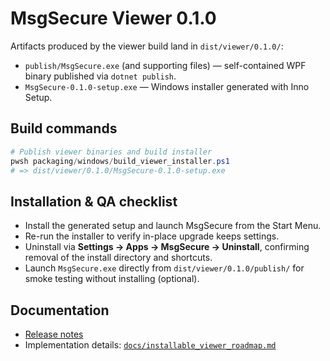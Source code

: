 # MsgSecure Viewer 0.1.0

Artifacts produced by the viewer build land in `dist/viewer/0.1.0/`:

- `publish/MsgSecure.exe` (and supporting files) — self-contained WPF binary published via `dotnet publish`.
- `MsgSecure-0.1.0-setup.exe` — Windows installer generated with Inno Setup.

## Build commands

```powershell
# Publish viewer binaries and build installer
pwsh packaging/windows/build_viewer_installer.ps1
# => dist/viewer/0.1.0/MsgSecure-0.1.0-setup.exe
```

## Installation & QA checklist
- Install the generated setup and launch MsgSecure from the Start Menu.
- Re-run the installer to verify in-place upgrade keeps settings.
- Uninstall via **Settings -> Apps -> MsgSecure -> Uninstall**, confirming removal of the install directory and shortcuts.
- Launch `MsgSecure.exe` directly from `dist/viewer/0.1.0/publish/` for smoke testing without installing (optional).

## Documentation
- [Release notes](release_notes.md)
- Implementation details: [`docs/installable_viewer_roadmap.md`](../../installable_viewer_roadmap.md)
